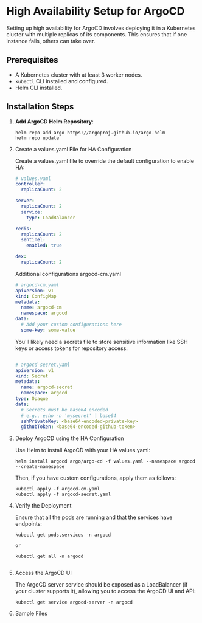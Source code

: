 # High Availability Setup for ArgoCD

Setting up high availability for ArgoCD involves deploying it in a Kubernetes cluster with multiple replicas of its components. This ensures that if one instance fails, others can take over.

## Prerequisites

- A Kubernetes cluster with at least 3 worker nodes.
- `kubectl` CLI installed and configured.
- Helm CLI installed.

## Installation Steps

1. **Add ArgoCD Helm Repository**:

   ```
   helm repo add argo https://argoproj.github.io/argo-helm
   helm repo update
   ```

2. Create a values.yaml File for HA Configuration

   Create a values.yaml file to override the default configuration to enable HA:

   ```yaml
   # values.yaml
   controller:
     replicaCount: 2

   server:
     replicaCount: 2
     service:
       type: LoadBalancer

   redis:
     replicaCount: 2
     sentinel:
       enabled: true

   dex:
     replicaCount: 2

   ``` 
   Additional configurations argocd-cm.yaml

   ```yaml
   # argocd-cm.yaml
   apiVersion: v1
   kind: ConfigMap
   metadata:
     name: argocd-cm
     namespace: argocd
   data:
     # Add your custom configurations here
     some-key: some-value

   ```

   You'll likely need a secrets file to store sensitive information like SSH keys or access tokens for repository access:

   ```yaml
   
   # argocd-secret.yaml
   apiVersion: v1
   kind: Secret
   metadata:
     name: argocd-secret
     namespace: argocd
   type: Opaque
   data:
     # Secrets must be base64 encoded
     # e.g., echo -n 'mysecret' | base64
     sshPrivateKey: <base64-encoded-private-key>
     githubToken: <base64-encoded-github-token>

   ```


3. Deploy ArgoCD using the HA Configuration

   Use Helm to install ArgoCD with your HA values.yaml:
   
   ```
   helm install argocd argo/argo-cd -f values.yaml --namespace argocd --create-namespace

   ``` 
   Then, if you have custom configurations, apply them as follows:

   ```
   kubectl apply -f argocd-cm.yaml
   kubectl apply -f argocd-secret.yaml
   
   ```


4. Verify the Deployment
   
   Ensure that all the pods are running and that the services have endpoints:
   ```
   kubectl get pods,services -n argocd

   or

   kubectl get all -n argocd


   ```

5. Access the ArgoCD UI
   
   The ArgoCD server service should be exposed as a LoadBalancer (if your cluster supports it), allowing you to access the ArgoCD UI and API:

   ```
   kubectl get service argocd-server -n argocd
   ```

6. Sample Files
